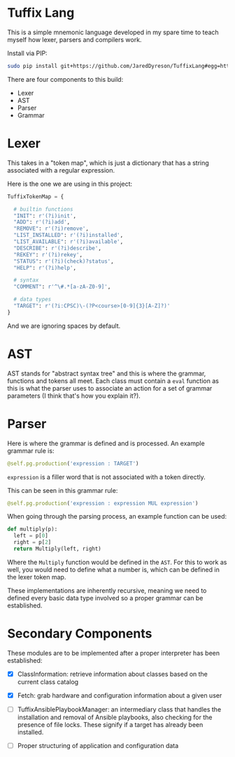 # Tuffix Lang

This is a simple mnemonic language developed in my spare time to teach myself how lexer, parsers and compilers work.

Install via PIP:

```bash
sudo pip install git+https://github.com/JaredDyreson/TuffixLang#egg=httpie
```

There are four components to this build:

- Lexer
- AST
- Parser
- Grammar

# Lexer

This takes in a "token map", which is just a dictionary that has a string associated with a regular expression.

Here is the one we are using in this project:

```python
TuffixTokenMap = {

  # builtin functions
  "INIT": r'(?i)init',
  "ADD": r'(?i)add',
  "REMOVE": r'(?i)remove',
  "LIST_INSTALLED": r'(?i)installed',
  "LIST_AVAILABLE": r'(?i)available',
  "DESCRIBE": r'(?i)describe',
  "REKEY": r'(?i)rekey',
  "STATUS": r'(?i)(check)?status',
  "HELP": r'(?i)help',

  # syntax
  "COMMENT": r'^\#.*[a-zA-Z0-9]',

  # data types
  "TARGET": r'(?i:CPSC)\-(?P<course>[0-9]{3}[A-Z]?)'
}

```
And we are ignoring spaces by default.

# AST

AST stands for "abstract syntax tree" and this is where the grammar, functions and tokens all meet.
Each class must contain a `eval` function as this is what the parser uses to associate an action for a set of grammar parameters (I think that's how you explain it?).

# Parser

Here is where the grammar is defined and is processed.
An example grammar rule is:

```python
@self.pg.production('expression : TARGET')
```

`expression` is a filler word that is not associated with a token directly.

This can be seen in this grammar rule:

```python
@self.pg.production('expression : expression MUL expression')
```

When going through the parsing process, an example function can be used:

```python
def multiply(p):
  left = p[0]
  right = p[2]
  return Multiply(left, right)
```
Where the `Multiply` function would be defined in the `AST`.
For this to work as well, you would need to define what a number is, which can be defined in the lexer token map.

These implementations are inherently recursive, meaning we need to defined every basic data type involved so a proper grammar can be established.


# Secondary Components

These modules are to be implemented after a proper interpreter has been established:

- [X] ClassInformation: retrieve information about classes based on the current class catalog
- [X] Fetch: grab hardware and configuration information about a given user
- [ ] TuffixAnsiblePlaybookManager: an intermediary class that handles the installation and removal of Ansible playbooks, also checking for the presence of file locks. These signify if a target has already been installed.
- [ ] Proper structuring of application and configuration data

